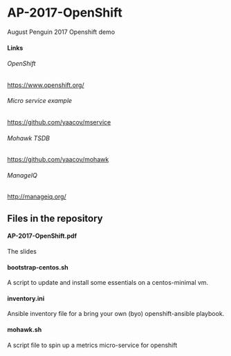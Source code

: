 # AP-2017-OpenShift
August Penguin 2017 Openshift demo

#### Links

###### OpenShift
https://www.openshift.org/

###### Micro service example
https://github.com/yaacov/mservice

###### Mohawk TSDB
https://github.com/yaacov/mohawk

###### ManageIQ
http://manageiq.org/


## Files in the repository

#### AP-2017-OpenShift.pdf
The slides

#### bootstrap-centos.sh
A script to update and install some essentials on a centos-minimal vm.

#### inventory.ini
Ansible inventory file for a bring your own (byo) openshift-ansible playbook.

#### mohawk.sh
A script file to spin up a metrics micro-service for openshift


